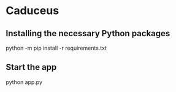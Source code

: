 # Caduceus
## Installing the necessary Python packages
python -m pip install -r requirements.txt
## Start the app
python app.py
